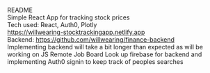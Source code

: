 README<br>
Simple React App for tracking stock prices<br>
Tech used: React, Auth0, Plotly<br>
https://willwearing-stocktrackingapp.netlify.app<br>
Backend: https://github.com/willwearing/finance-backend<br>
Implementing backend will take a bit longer than expected as will be working on JS Remote Job Board 
Look up firebase for backend and implementing Auth0 signin to keep track of peoples searches
